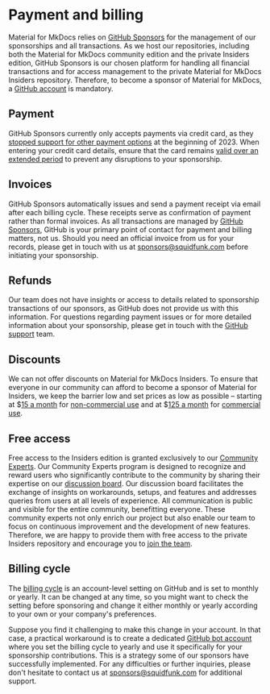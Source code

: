 # Payment and billing

Material for MkDocs relies on [GitHub Sponsors] for the management of our
sponsorships and all transactions. As we host our repositories, including both
the Material for MkDocs community edition and the private Insiders edition,
GitHub Sponsors is our chosen platform for handling all financial transactions
and for access management to the private Material for MkDocs Insiders repository.
Therefore, to become a sponsor of Material for MkDocs, a [GitHub account]
is mandatory.

  [GitHub Sponsors]: https://github.com/sponsors
  [GitHub account]: https://docs.github.com/en/get-started/start-your-journey/creating-an-account-on-github

## Payment

GitHub Sponsors currently only accepts payments via credit card, as they
[stopped support for other payment options] at the beginning of 2023. When
entering your credit card details, ensure that the card remains [valid over an
extended period] to prevent any disruptions to your sponsorship.

  [valid over an extended period]: runtime-and-cancellation.md/#automatic-cancellation
  [stopped support for other payment options]: https://github.blog/changelog/2023-01-23-github-sponsors-will-stop-supporting-paypal/

## Invoices

GitHub Sponsors automatically issues and send a payment receipt via email after
each billing cycle. These receipts serve as confirmation of payment rather than
formal invoices. As all transactions are managed by [GitHub Sponsors], GitHub is
your primary point of contact for payment and billing matters, not us. Should
you need an official invoice from us for your records, please get in touch with us at
sponsors@squidfunk.com before initiating your sponsorship.

## Refunds

Our team does not have insights or access to details related to sponsorship
transactions of our sponsors, as GitHub does not provide us with this
information. For questions regarding payment issues or for more detailed
information about your sponsorship, please get in touch with the [GitHub
support] team.

  [GitHub support]: https://support.github.com/

## Discounts

We can not offer discounts on Material for MkDocs Insiders. To ensure that
everyone in our community can afford to become a sponsor of Material for
Insiders, we keep the barrier low and set prices as low as possible – starting
at $[15 a month] for [non-commercial use] and at $[125 a month] for
[commercial use].

  [15 a month]: https://github.com/sponsors/squidfunk/sponsorships?tier_id=210638
  [125 a month]: https://github.com/sponsors/squidfunk/sponsorships?tier_id=210643
  [non-commercial use]: sponsoring-tiers.md/#non-commercial-use
  [commercial use]: sponsoring-tiers.md/#commercial-use

## Free access

Free access to the Insiders edition is granted exclusively to our [Community
Experts]. Our Community Experts program is designed to recognize and reward
users who significantly contribute to the community by sharing their expertise
on our [discussion board]. Our discussion board facilitates the exchange of
insights on workarounds, setups, and features and addresses queries from users
at all levels of experience. All communication is public and visible for the
entire community, benefitting everyone. These community experts not only enrich
our project but also enable our team to focus on continuous improvement and the
development of new features. Therefore, we are happy to provide them with free
access to the private Insiders repository and encourage you to [join the team].

  [community experts]: community-experts-program/index.md
  [discussion board]: https://github.com/squidfunk/mkdocs-material/discussions
  [join the team]: community-experts-program/index.md/#ready-to-get-started

## Billing cycle

The [billing cycle] is an account-level setting on GitHub and is set to monthly
or yearly. It can be changed at any time, so you might want to check the setting
before sponsoring and change it either monthly or yearly according to your own
or your company's preferences.

Suppose you find it challenging to make this change in your account. In that
case, a practical workaround is to create a dedicated [GitHub bot account] where
you set the billing cycle to yearly and use it specifically for your sponsorship
contributions. This is a strategy some of our sponsors have successfully
implemented. For any difficulties or further inquiries, please don't hesitate to
contact us at sponsors@squidfunk.com for additional support.


  [billing cycle]: https://docs.github.com/en/github/setting-up-and-managing-billing-and-payments-on-github/changing-the-duration-of-your-billing-cycle
  [GitHub bot account]: https://docs.github.com/en/get-started/start-your-journey/creating-an-account-on-github



